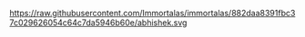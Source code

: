 https://raw.githubusercontent.com/Immortalas/immortalas/882daa8391fbc37c029626054c64c7da5946b60e/abhishek.svg
